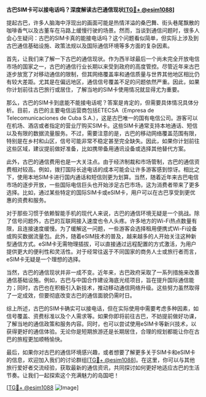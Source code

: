 **古巴SIM卡可以接电话吗？深度解读古巴通信现状[[TG💪+ @esim1088](https://t.me/s/esim1088)]**

提起古巴，许多人脑海中浮现出的画面可能是热情洋溢的桑巴舞、街头巷尾飘散的咖啡香气以及古董车在马路上缓慢行驶的场景。然而，当谈到通信问题时，很多人会心生疑问：古巴的SIM卡真的能接电话吗？这个问题看似简单，但实际上涉及到古巴通信基础设施、政策法规以及国际通信环境等多方面的复杂因素。

首先，让我们来了解一下古巴的通信现状。作为西半球最后一个尚未完全开放电信市场的国家之一，古巴的通信行业长期以来受到政府的高度管控。尽管近年来古巴逐步放宽了对移动通信的限制，但其网络覆盖率和通信质量与世界其他地区相比仍有较大差距。尤其是在偏远地区，通信信号覆盖不足的问题依然严重。因此，如果你计划前往古巴旅行或居住，了解当地的SIM卡使用情况就显得尤为重要。

那么，古巴的SIM卡到底能不能接电话呢？答案是肯定的，但需要具体情况具体分析。目前，古巴的主要电信运营商包括ETECSA（Empresa de Telecomunicaciones de Cuba S.A.），这是古巴唯一的国有电信公司。游客可以在机场、酒店或者指定的营业厅购买SIM卡。这些SIM卡通常支持本地通话、短信以及有限的数据流量服务。不过，需要注意的是，古巴的移动网络覆盖范围有限，特别是在乡村和山区，信号可能非常不稳定甚至完全缺失。因此，如果你计划前往这些区域，建议提前做好准备，比如携带备用通讯设备或选择其他替代方案。

此外，古巴的通信费用也是一大关注点。由于经济制裁和市场管制，古巴的通信资费相对较高。例如，拨打国际长途电话的成本可能会让许多游客感到惊讶。相比之下，使用本地SIM卡进行国内通话和短信则更为划算。当然，随着近年来古巴电信市场的逐步开放，一些国际电信巨头也开始涉足古巴市场，这为消费者带来了更多选择。比如，通过某些特定的国际SIM卡或eSIM卡，用户可以在古巴享受到更优惠的资费和服务。

对于那些习惯于依赖智能手机的现代人来说，古巴的通信环境无疑是一个挑战。除了信号问题外，古巴的互联网接入速度也令人头疼。许多地方的Wi-Fi热点数量有限，且连接速度缓慢。为了缓解这一问题，一些游客会选择租用便携式Wi-Fi设备或购买数据流量包。此外，随着eSIM技术的普及，越来越多的人开始关注这种新型通信方式。eSIM卡无需物理插拔，可以直接通过远程配置的方式激活，为用户提供更大的便利性和灵活性。对于经常往返于不同国家的商务人士或旅行者而言，eSIM卡无疑是一个理想的选择。

当然，古巴的通信现状并非一成不变。近年来，古巴政府采取了一系列措施来改善通信基础设施。例如，古巴与中国合作建设海底光缆项目，旨在提升国际通信能力；同时，古巴也在积极引入新技术，推动移动通信网络升级。这些努力虽然取得了一定成效，但要彻底改变古巴的通信面貌仍需时日。

综上所述，古巴的SIM卡确实可以接电话，但在实际使用中需要考虑多种因素，如信号覆盖、资费标准以及个人需求等。如果你即将前往古巴，不妨提前做好功课，了解当地的通信政策和服务内容。同时，也可以尝试使用eSIM卡等新兴技术，以获得更好的通信体验。无论你是短期旅游还是长期居住，合理的规划都能让你在古巴的旅程更加顺畅愉快。

最后，如果你对古巴的通信环境感兴趣，或者想要了解更多关于SIM卡和eSIM卡的信息，欢迎加入我们的讨论群组[[TG💪+ @esim1088](https://t.me/s/esim1088)]。在这里，你可以与其他旅行爱好者交流经验，获取最新的通信资讯，共同探讨如何更好地适应古巴的生活节奏。让我们一起探索这个充满魅力的岛国吧！

[[TG💪+ @esim1088](https://t.me/s/esim1088) ![Image](https://i.postimg.cc/4NQfJmqS/Snipaste-2025-05-13-00-14-12.png)]